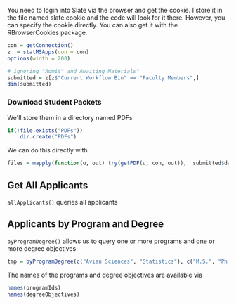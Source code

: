 
You need to login into Slate via the browser and get the cookie.
I store it in the file named slate.cookie and the code will look for it there. However, you can
specify the cookie directly. You can also get it with the RBrowserCookies package.


```r
con = getConnection()
z  = statMSApps(con = con)
options(width = 200)

# ignoring "Admit" and Awaiting Materials"
submitted = z[z$"Current Workflow Bin" == "Faculty Members",]
dim(submitted)
```


### Download Student Packets

We'll store them in a directory named PDFs
```r
if(!file.exists("PDFs"))
    dir.create("PDFs")
```

We can do this directly with 
```r
files = mapply(function(u, out) try(getPDF(u, con, out)),  submitted$data.id, file.path("PDFs", paste0(trimws(submitted$Name), ".pdf")))
```

<!--
The less direct way  is to get the URL from the id and then download it:
```r
submitted$urls = sapply(submitted$data.id, function(id) try(getApplicantInfo(id, con)))
files = mapply(function(u, out) try(getPDF(u, con, out)),  submitted$urls, file.path("PDFs", paste0(trimws(submitted$Name), ".pdf")))
```
-->

## Get All Applicants

`allApplicants()` queries all applicants



## Applicants by Program and Degree

`byProgramDegree()` allows us to query one or more programs and one or more degree objectives
```r
tmp = byProgramDegree(c("Avian Sciences", "Statistics"), c("M.S.", "Ph.D."))
```

The names of the programs and degree objectives are available via
```r
names(programIds)
names(degreeObjectives)
```
